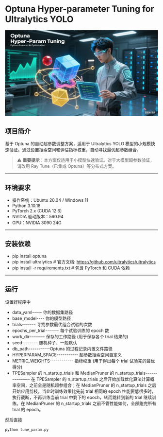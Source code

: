 # Optuna Hyper-parameter Tuning for Ultralytics YOLO

![Optuna Logo](https://github.com/beifenghu/Optuna_Hyper-param_Tuning/blob/main/111.png)  <!-- 替换为你的图片路径或URL -->

## 项目简介
基于 Optuna 的自动超参数调整方案，适用于 Ultralytics YOLO 模型的小规模快速验证。通过设置搜索空间和评估指标权重，自动寻找最优超参数组合。

> ⚠️ **重要提示**：本方案仅适用于小模型快速验证。对于大模型超参数验证，请改用 Ray Tune（已集成 Optuna）等分布式方案。

---

## 环境要求
- 操作系统：Ubuntu 20.04 / Windows 11
- Python 3.10.18
- PyTorch 2.x (CUDA 12.6)
- NVIDIA 驱动版本：560.94
- GPU：NVIDIA 3090 24G

---

## 安装依赖

- pip install optuna 
- pip install ultralytics  # 官方文档: https://github.com/ultralytics/ultralytics
- pip install -r requirements.txt  # 包含 PyTorch 和 CUDA 依赖

---

## 运行

设置好程序中

- data_yaml----- 你的数据集路径
- base_model---- 你的模型路径
- trials------- 寻找参数最优组合试验的次数
- epochs_per_trial------- 每个试验训练的 epoch 数
- work_dir-------- 保存的工作路径 (用于保存各个 trial 结果的)
- seed-------- 随机种子，一般默认
- db_path-----------Optuna 的过程记录内置文件路径
- HYPERPARAM_SPACE----------- 超参数搜索空间自定义
- METRIC_WEIGHTS------------ 指标权重 (用于得出每个 trial 试验完的最优得分)
- TPESampler 的 n_startup_trials 和 MedianPruner 的 n_startup_trials--------------- 在 TPESampler 的 n_startup_trials 之后开始加载优化算法计算概率空间，之前全是随机超参组合；在 MedianPruner 的 n_startup_trials 之后开始应用剪枝，当此时训练效果比先前 trial 相同的 epoch 性能要低很多时，执行截断，不再训练当前 trial 中剩下的 epoch，转而跳转到新的 trial 继续训练。在 MedianPruner 的 n_startup_trials 之前不管性能如何，全部跑完所有 trial 的 epoch。

然后直接
```bash
python tune_param.py
